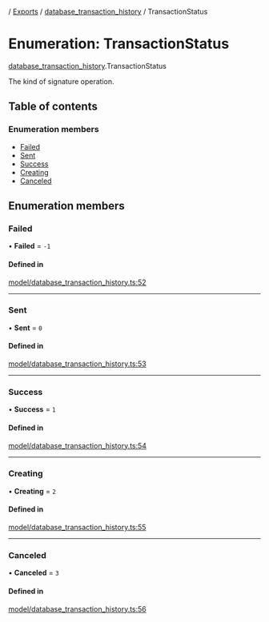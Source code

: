 [](../README.md) / [Exports](../modules.md) / [database\_transaction\_history](../modules/database_transaction_history.md) / TransactionStatus

# Enumeration: TransactionStatus

[database_transaction_history](../modules/database_transaction_history.md).TransactionStatus

The kind of signature operation.

## Table of contents

### Enumeration members

- [Failed](database_transaction_history.TransactionStatus.md#failed)
- [Sent](database_transaction_history.TransactionStatus.md#sent)
- [Success](database_transaction_history.TransactionStatus.md#success)
- [Creating](database_transaction_history.TransactionStatus.md#creating)
- [Canceled](database_transaction_history.TransactionStatus.md#canceled)

## Enumeration members

### Failed

• **Failed** = `-1`

#### Defined in

[model/database_transaction_history.ts:52](https://github.com/ieigen/eigen_service/blob/1208a86/src/model/database_transaction_history.ts#L52)

___

### Sent

• **Sent** = `0`

#### Defined in

[model/database_transaction_history.ts:53](https://github.com/ieigen/eigen_service/blob/1208a86/src/model/database_transaction_history.ts#L53)

___

### Success

• **Success** = `1`

#### Defined in

[model/database_transaction_history.ts:54](https://github.com/ieigen/eigen_service/blob/1208a86/src/model/database_transaction_history.ts#L54)

___

### Creating

• **Creating** = `2`

#### Defined in

[model/database_transaction_history.ts:55](https://github.com/ieigen/eigen_service/blob/1208a86/src/model/database_transaction_history.ts#L55)

___

### Canceled

• **Canceled** = `3`

#### Defined in

[model/database_transaction_history.ts:56](https://github.com/ieigen/eigen_service/blob/1208a86/src/model/database_transaction_history.ts#L56)
